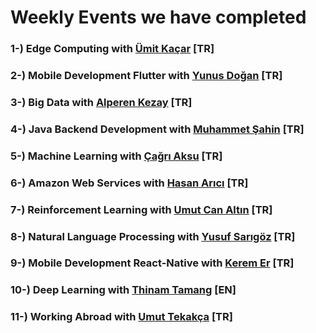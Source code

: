 # Weekly Events we have completed

### 1-) Edge Computing with [Ümit Kaçar](https://www.linkedin.com/in/umit-kacar-phd-01610019a/)         [TR]
### 2-) Mobile Development Flutter with [Yunus Doğan](https://www.linkedin.com/in/yunusdgn/)   [TR]
### 3-) Big Data with [Alperen Kezay](https://www.linkedin.com/in/alperen-kezay-05273a111/)   [TR]
### 4-) Java Backend Development with [Muhammet Şahin](https://www.linkedin.com/in/muhammet-sahin-phd-c-a42190134/)   [TR]
### 5-) Machine Learning with [Çağrı Aksu](https://www.linkedin.com/in/caksu/)   [TR]
### 6-) Amazon Web Services with [Hasan Arıcı]()   [TR]
### 7-) Reinforcement Learning with [Umut Can Altın](https://www.linkedin.com/in/umut-can-altin-507455103/)   [TR]
### 8-) Natural Language Processing with [Yusuf Sarıgöz](https://www.linkedin.com/in/yusuf-sar%C4%B1g%C3%B6z-4bb826ba/)   [TR]
### 9-) Mobile Development React-Native  with [Kerem Er](https://www.linkedin.com/in/kerem-er-5650ba15a/)  [TR]
### 10-) Deep Learning with [Thinam Tamang](https://www.linkedin.com/in/thinam-tamang-3b12831a2/)   [EN]
### 11-) Working Abroad with [Umut Tekakça](https://www.linkedin.com/in/umut-tekakca/)    [TR]
